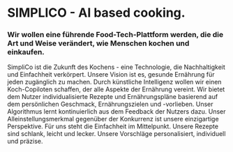 # SIMPLICO - AI based cooking.

### Wir wollen eine führende Food-Tech-Plattform werden, die die Art und Weise verändert, wie Menschen kochen und einkaufen.

SimpliCo ist die Zukunft des Kochens - eine Technologie, die Nachhaltigkeit und Einfachheit verkörpert. Unsere Vision ist es, gesunde  Ernährung für jeden zugänglich zu machen. Durch künstliche Intelligenz wollen wir einen Koch-Copiloten schaffen, der alle Aspekte der Ernährung vereint. Wir bietet dem Nutzer individualisierte Rezepte und Ernährungspläne basierend auf dem persönlichen Geschmack,  Ernährungszielen und -vorlieben. Unser Algorithmus lernt kontinuierlich aus dem Feedback der Nutzers dazu. Unser Alleinstellungsmerkmal gegenüber der Konkurrenz ist unsere einzigartige Perspektive. Für uns steht die Einfachheit im Mittelpunkt. 
Unsere Rezepte sind schlank, leicht und lecker. 
Unsere Vorschläge personalisiert, individuell und präzise. 

